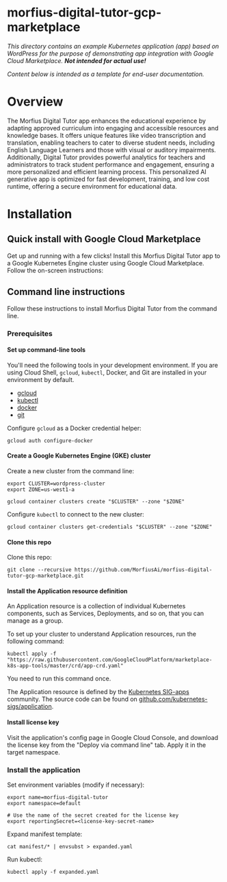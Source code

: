 # morfius-digital-tutor-gcp-marketplace
*This directory contains an example Kubernetes application (app) based on
WordPress for the purpose of demonstrating app integration with
Google Cloud Marketplace. **Not intended for actual use!***

*Content below is intended as a template for end-user documentation.*

# Overview

The Morfius Digital Tutor app enhances the educational experience by adapting approved curriculum into 
engaging and accessible resources and knowledge bases. It offers unique features like video transcription and translation,
enabling teachers to cater to diverse student needs, including English Language Learners and those with visual or auditory impairments. 
Additionally, Digital Tutor provides powerful analytics for teachers and administrators to track student performance and engagement, 
ensuring a more personalized and efficient learning process. 
This personalized AI generative app is optimized for fast development, training, and low cost runtime, offering a secure environment for educational data.

# Installation

## Quick install with Google Cloud Marketplace

Get up and running with a few clicks! Install this Morfius Digital Tutor app to a
Google Kubernetes Engine cluster using Google Cloud Marketplace. Follow the on-screen
instructions:

## Command line instructions

Follow these instructions to install Morfius Digital Tutor from the command line.

### Prerequisites

#### Set up command-line tools

You'll need the following tools in your development environment. If you are
using Cloud Shell, `gcloud`, `kubectl`, Docker, and Git are installed in your
environment by default.

-   [gcloud](https://cloud.google.com/sdk/gcloud/)
-   [kubectl](https://kubernetes.io/docs/reference/kubectl/overview/)
-   [docker](https://docs.docker.com/install/)
-   [git](https://git-scm.com/book/en/v2/Getting-Started-Installing-Git)

Configure `gcloud` as a Docker credential helper:

```shell
gcloud auth configure-docker
```

#### Create a Google Kubernetes Engine (GKE) cluster

Create a new cluster from the command line:

```shell
export CLUSTER=wordpress-cluster
export ZONE=us-west1-a

gcloud container clusters create "$CLUSTER" --zone "$ZONE"
```

Configure `kubectl` to connect to the new cluster:

```shell
gcloud container clusters get-credentials "$CLUSTER" --zone "$ZONE"
```

#### Clone this repo

Clone this repo:

```shell
git clone --recursive https://github.com/MorfiusAi/morfius-digital-tutor-gcp-marketplace.git
```

#### Install the Application resource definition

An Application resource is a collection of individual Kubernetes components,
such as Services, Deployments, and so on, that you can manage as a group.

To set up your cluster to understand Application resources, run the following
command:

```shell
kubectl apply -f "https://raw.githubusercontent.com/GoogleCloudPlatform/marketplace-k8s-app-tools/master/crd/app-crd.yaml"
```

You need to run this command once.

The Application resource is defined by the
[Kubernetes SIG-apps](https://github.com/kubernetes/community/tree/master/sig-apps)
community. The source code can be found on
[github.com/kubernetes-sigs/application](https://github.com/kubernetes-sigs/application).

#### Install license key

Visit the application's config page in Google Cloud Console, and download the license key
from the "Deploy via command line" tab. Apply it in the target namespace.


### Install the application

Set environment variables (modify if necessary):
```
export name=morfius-digital-tutor
export namespace=default

# Use the name of the secret created for the license key
export reportingSecret=<license-key-secret-name>
```

Expand manifest template:
```
cat manifest/* | envsubst > expanded.yaml
```

Run kubectl:
```
kubectl apply -f expanded.yaml
```
